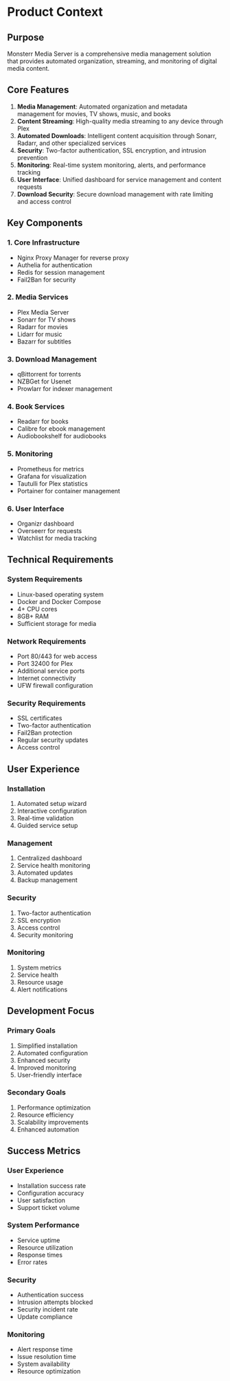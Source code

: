 # Product Context

## Purpose
Monsterr Media Server is a comprehensive media management solution that provides automated organization, streaming, and monitoring of digital media content.

## Core Features

1. **Media Management**: Automated organization and metadata management for movies, TV shows, music, and books
2. **Content Streaming**: High-quality media streaming to any device through Plex
3. **Automated Downloads**: Intelligent content acquisition through Sonarr, Radarr, and other specialized services
4. **Security**: Two-factor authentication, SSL encryption, and intrusion prevention
5. **Monitoring**: Real-time system monitoring, alerts, and performance tracking
6. **User Interface**: Unified dashboard for service management and content requests
7. **Download Security**: Secure download management with rate limiting and access control

## Key Components

### 1. Core Infrastructure
- Nginx Proxy Manager for reverse proxy
- Authelia for authentication
- Redis for session management
- Fail2Ban for security

### 2. Media Services
- Plex Media Server
- Sonarr for TV shows
- Radarr for movies
- Lidarr for music
- Bazarr for subtitles

### 3. Download Management
- qBittorrent for torrents
- NZBGet for Usenet
- Prowlarr for indexer management

### 4. Book Services
- Readarr for books
- Calibre for ebook management
- Audiobookshelf for audiobooks

### 5. Monitoring
- Prometheus for metrics
- Grafana for visualization
- Tautulli for Plex statistics
- Portainer for container management

### 6. User Interface
- Organizr dashboard
- Overseerr for requests
- Watchlist for media tracking

## Technical Requirements

### System Requirements
- Linux-based operating system
- Docker and Docker Compose
- 4+ CPU cores
- 8GB+ RAM
- Sufficient storage for media

### Network Requirements
- Port 80/443 for web access
- Port 32400 for Plex
- Additional service ports
- Internet connectivity
- UFW firewall configuration

### Security Requirements
- SSL certificates
- Two-factor authentication
- Fail2Ban protection
- Regular security updates
- Access control

## User Experience

### Installation
1. Automated setup wizard
2. Interactive configuration
3. Real-time validation
4. Guided service setup

### Management
1. Centralized dashboard
2. Service health monitoring
3. Automated updates
4. Backup management

### Security
1. Two-factor authentication
2. SSL encryption
3. Access control
4. Security monitoring

### Monitoring
1. System metrics
2. Service health
3. Resource usage
4. Alert notifications

## Development Focus

### Primary Goals
1. Simplified installation
2. Automated configuration
3. Enhanced security
4. Improved monitoring
5. User-friendly interface

### Secondary Goals
1. Performance optimization
2. Resource efficiency
3. Scalability improvements
4. Enhanced automation

## Success Metrics

### User Experience
- Installation success rate
- Configuration accuracy
- User satisfaction
- Support ticket volume

### System Performance
- Service uptime
- Resource utilization
- Response times
- Error rates

### Security
- Authentication success
- Intrusion attempts blocked
- Security incident rate
- Update compliance

### Monitoring
- Alert response time
- Issue resolution time
- System availability
- Resource optimization
